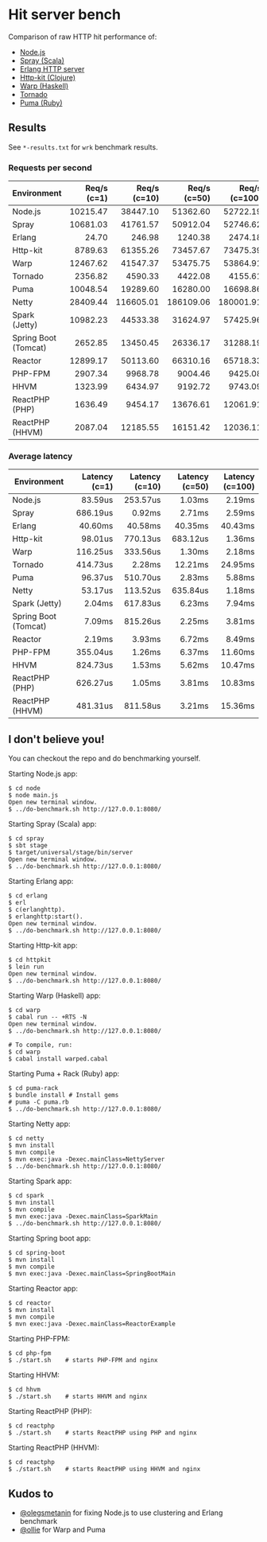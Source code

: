 # Hit server bench

Comparison of raw HTTP hit performance of:

- [Node.js](http://nodejs.org)
- [Spray (Scala)](http://spray.io)
- [Erlang HTTP server](http://erlang.org/doc/apps/inets/http_server.html)
- [Http-kit (Clojure)](http://http-kit.org/index.html)
- [Warp (Haskell)](http://hackage.haskell.org/package/warp)
- [Tornado](http://www.tornadoweb.org/en/stable/)
- [Puma (Ruby)](http://puma.io/)

## Results

See `*-results.txt` for `wrk` benchmark results.

### Requests per second

| Environment          | Req/s (c=1) | Req/s (c=10) | Req/s (c=50) | Req/s (c=100) |
|----------------------|------------:|-------------:|-------------:|--------------:|
| Node.js              |    10215.47 |     38447.10 |     51362.60 |      52722.19 |
| Spray                |    10681.03 |     41761.57 |     50912.04 |      52746.62 |
| Erlang               |       24.70 |       246.98 |      1240.38 |       2474.18 |
| Http-kit             |     8789.63 |     61355.26 |     73457.67 |      73475.39 |
| Warp                 |    12467.62 |     41547.37 |     53475.75 |      53864.91 |
| Tornado              |     2356.82 |      4590.33 |      4422.08 |       4155.61 |
| Puma                 |    10048.54 |     19289.60 |     16280.00 |      16698.86 |
| Netty                |    28409.44 |    116605.01 |    186109.06 |     180001.91 |
| Spark (Jetty)        |    10982.23 |     44533.38 |     31624.97 |      57425.96 |
| Spring Boot (Tomcat) |     2652.85 |     13450.45 |     26336.17 |      31288.19 |
| Reactor              |    12899.17 |     50113.60 |     66310.16 |      65718.33 |
| PHP-FPM              |     2907.34 |      9968.78 |      9004.46 |       9425.08 |
| HHVM                 |     1323.99 |      6434.97 |      9192.72 |       9743.09 |
| ReactPHP (PHP)       |     1636.49 |      9454.17 |     13676.61 |      12061.91 |
| ReactPHP (HHVM)      |     2087.04 |     12185.55 |     16151.42 |      12036.11 |


### Average latency

| Environment          | Latency (c=1) | Latency (c=10) | Latency (c=50) | Latency (c=100) |
|----------------------|--------------:|---------------:|---------------:|----------------:|
| Node.js              |       83.59us |       253.57us |         1.03ms |          2.19ms |
| Spray                |      686.19us |         0.92ms |         2.71ms |          2.59ms |
| Erlang               |       40.60ms |        40.58ms |        40.35ms |         40.43ms |
| Http-kit             |       98.01us |       770.13us |       683.12us |          1.36ms |
| Warp                 |      116.25us |       333.56us |         1.30ms |          2.18ms |
| Tornado              |      414.73us |         2.28ms |        12.21ms |         24.95ms |
| Puma                 |       96.37us |       510.70us |         2.83ms |          5.88ms |
| Netty                |       53.17us |       113.52us |       635.84us |          1.18ms |
| Spark (Jetty)        |        2.04ms |       617.83us |         6.23ms |          7.94ms |
| Spring Boot (Tomcat) |        7.09ms |       815.26us |         2.25ms |          3.81ms |
| Reactor              |        2.19ms |         3.93ms |         6.72ms |          8.49ms |
| PHP-FPM              |      355.04us |         1.26ms |         6.37ms |         11.60ms |
| HHVM                 |      824.73us |         1.53ms |         5.62ms |         10.47ms |
| ReactPHP (PHP)       |      626.27us |         1.05ms |         3.81ms |         10.83ms |
| ReactPHP (HHVM)      |      481.31us |       811.58us |         3.21ms |         15.36ms |


## I don't believe you!

You can checkout the repo and do benchmarking yourself.

Starting Node.js app:

    $ cd node
    $ node main.js
    Open new terminal window.
    $ ../do-benchmark.sh http://127.0.0.1:8080/

Starting Spray (Scala) app:

    $ cd spray
    $ sbt stage
    $ target/universal/stage/bin/server
    Open new terminal window.
    $ ../do-benchmark.sh http://127.0.0.1:8080/

Starting Erlang app:

    $ cd erlang
    $ erl
    $ c(erlanghttp).
    $ erlanghttp:start().
    Open new terminal window.
    $ ../do-benchmark.sh http://127.0.0.1:8080/

Starting Http-kit app:

    $ cd httpkit
    $ lein run
    Open new terminal window.
    $ ../do-benchmark.sh http://127.0.0.1:8080/

Starting Warp (Haskell) app:

    $ cd warp
    $ cabal run -- +RTS -N
    Open new terminal window.
    $ ../do-benchmark.sh http://127.0.0.1:8080/

    # To compile, run:
    $ cd warp
    $ cabal install warped.cabal

Starting Puma + Rack (Ruby) app:

    $ cd puma-rack
    $ bundle install # Install gems
    # puma -C puma.rb
    $ ../do-benchmark.sh http://127.0.0.1:8080/

Starting Netty app:

    $ cd netty
    $ mvn install
    $ mvn compile
    $ mvn exec:java -Dexec.mainClass=NettyServer
    $ ../do-benchmark.sh http://127.0.0.1:8080/

Starting Spark app:

    $ cd spark
    $ mvn install
    $ mvn compile
    $ mvn exec:java -Dexec.mainClass=SparkMain
    $ ../do-benchmark.sh http://127.0.0.1:8080/

Starting Spring boot app:

    $ cd spring-boot
    $ mvn install
    $ mvn compile
    $ mvn exec:java -Dexec.mainClass=SpringBootMain

Starting Reactor app:

    $ cd reactor
    $ mvn install
    $ mvn compile
    $ mvn exec:java -Dexec.mainClass=ReactorExample

Starting PHP-FPM:

    $ cd php-fpm
    $ ./start.sh    # starts PHP-FPM and nginx

Starting HHVM:

    $ cd hhvm
    $ ./start.sh    # starts HHVM and nginx

Starting ReactPHP (PHP):

    $ cd reactphp
    $ ./start.sh    # starts ReactPHP using PHP and nginx

Starting ReactPHP (HHVM):

    $ cd reactphp
    $ ./start.sh    # starts ReactPHP using HHVM and nginx

## Kudos to

- [@olegsmetanin](https://github.com/olegsmetanin) for fixing Node.js to use clustering and Erlang benchmark
- [@ollie](https://github.com/ollie) for Warp and Puma
